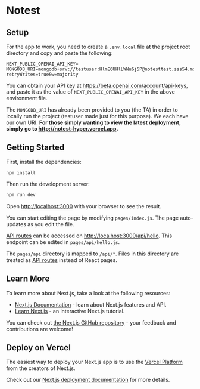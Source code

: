 # Notest

## Setup

For the app to work, you need to create a `.env.local` file at the project root directory and copy and paste the following:

```
NEXT_PUBLIC_OPENAI_API_KEY=
MONGODB_URI=mongodb+srv://testuser:HlmE6UHlLWNu6j5P@notesttest.sss54.mongodb.net/Notest?retryWrites=true&w=majority
```

You can obtain your API key at https://beta.openai.com/account/api-keys, and paste it as the value of `NEXT_PUBLIC_OPENAI_API_KEY` in the above environment file.

The `MONGODB_URI` has already been provided to you (the TA) in order to locally run the project (testuser made just for this purpose). We each have our own URI. **For those simply wanting to view the latest deployment, simply go to http://notest-hyper.vercel.app.**

## Getting Started

First, install the dependencies:

```
npm install
```

Then run the development server:

```bash
npm run dev
```

Open [http://localhost:3000](http://localhost:3000) with your browser to see the result.

You can start editing the page by modifying `pages/index.js`. The page auto-updates as you edit the file.

[API routes](https://nextjs.org/docs/api-routes/introduction) can be accessed on [http://localhost:3000/api/hello](http://localhost:3000/api/hello). This endpoint can be edited in `pages/api/hello.js`.

The `pages/api` directory is mapped to `/api/*`. Files in this directory are treated as [API routes](https://nextjs.org/docs/api-routes/introduction) instead of React pages.

## Learn More

To learn more about Next.js, take a look at the following resources:

- [Next.js Documentation](https://nextjs.org/docs) - learn about Next.js features and API.
- [Learn Next.js](https://nextjs.org/learn) - an interactive Next.js tutorial.

You can check out [the Next.js GitHub repository](https://github.com/vercel/next.js/) - your feedback and contributions are welcome!

## Deploy on Vercel

The easiest way to deploy your Next.js app is to use the [Vercel Platform](https://vercel.com/new?utm_medium=default-template&filter=next.js&utm_source=create-next-app&utm_campaign=create-next-app-readme) from the creators of Next.js.

Check out our [Next.js deployment documentation](https://nextjs.org/docs/deployment) for more details.
